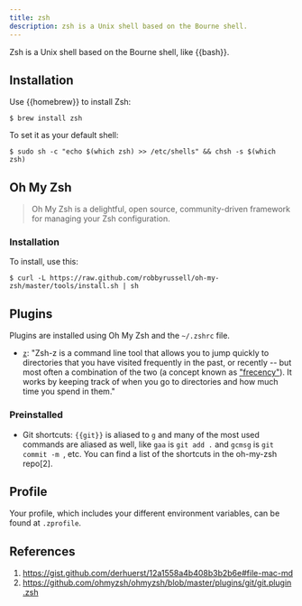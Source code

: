 ```yaml
---
title: zsh
description: zsh is a Unix shell based on the Bourne shell.
---
```


Zsh is a Unix shell based on the Bourne shell, like {{bash}}.

## Installation

Use {{homebrew}} to install Zsh:

```shell
$ brew install zsh
```

To set it as your default shell:

```shell
$ sudo sh -c "echo $(which zsh) >> /etc/shells" && chsh -s $(which zsh)
```

## Oh My Zsh

> Oh My Zsh is a delightful, open source, community-driven framework for managing your Zsh configuration.

### Installation

To install, use this:

```shell
$ curl -L https://raw.github.com/robbyrussell/oh-my-zsh/master/tools/install.sh | sh
```

## Plugins

Plugins are installed using Oh My Zsh and the `~/.zshrc` file.

- [`z`](https://github.com/agkozak/zsh-z): "Zsh-z is a command line tool that allows you to jump quickly to  directories that you have visited frequently in the past, or recently -- but most often a combination of the two (a concept known as ["frecency"](https://en.wikipedia.org/wiki/Frecency)). It works by keeping track of when you go to directories and how much time you spend in them."

### Preinstalled

- Git shortcuts: `{{git}}` is aliased to `g` and many of the most used commands are aliased as well, like `gaa` is `git add .` and `gcmsg` is `git commit -m `, etc. You can find a list of the shortcuts in the oh-my-zsh repo[2].

## Profile

Your profile, which includes your different environment variables, can be found at `.zprofile`.

## References

1. https://gist.github.com/derhuerst/12a1558a4b408b3b2b6e#file-mac-md
1. https://github.com/ohmyzsh/ohmyzsh/blob/master/plugins/git/git.plugin.zsh
